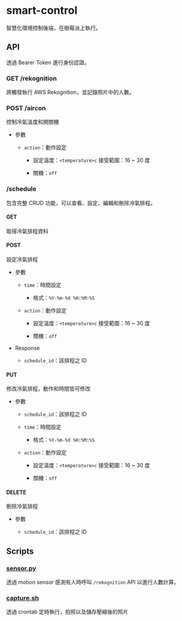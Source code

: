 # smart-control

智慧化環境控制後端，在樹莓派上執行。

## API

透過 Bearer Token 進行身份認證。

### GET /rekognition

將觸發執行 AWS Rekognition，並記錄照片中的人數。

### POST /aircon

控制冷氣溫度和開關機

+ 參數

    + `action`：動作設定

        + 設定溫度：`<temperature>c`
        接受範圍：16 ~ 30 度

        + 關機：`off`

### /schedule

包含完整 CRUD 功能，可以查看、設定、編輯和刪除冷氣排程。

#### GET

取得冷氣排程資料

#### POST

設定冷氣排程

+ 參數

    + `time`：時間設定

        + 格式：`%Y-%m-%d %H:%M:%S`

    + `action`：動作設定

        + 設定溫度：`<temperature>c`
        接受範圍：16 ~ 30 度

        + 關機：`off`

+ Response

    + `schedule_id`：該排程之 ID

#### PUT

修改冷氣排程，動作和時間皆可修改

+ 參數

    + `schedule_id`：該排程之 ID

    + `time`：時間設定

        + 格式：`%Y-%m-%d %H:%M:%S`

    + `action`：動作設定

        + 設定溫度：`<temperature>c`
        接受範圍：16 ~ 30 度

        + 關機：`off`

#### DELETE

刪除冷氣排程

+ 參數

    + `schedule_id`：該排程之 ID

## Scripts

### [sensor.py](./smart_room/scripts/sensor.py)

透過 motion sensor 感測有人時呼叫 `/rekognition` API 以進行人數計算。

### [capture.sh](./smart_room/scripts/capture.sh)

透過 crontab 定時執行，拍照以及儲存壓縮後的照片

